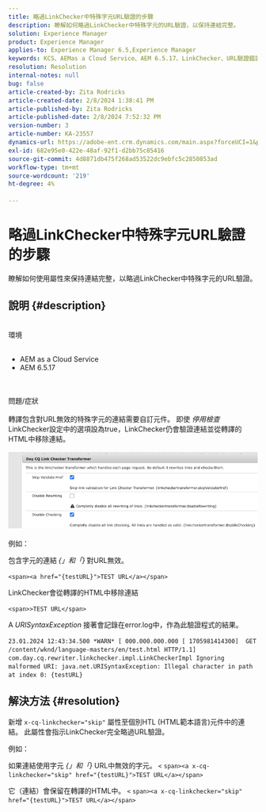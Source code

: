 ```yaml
---
title: 略過LinkChecker中特殊字元URL驗證的步驟
description: 瞭解如何略過LinkChecker中特殊字元的URL驗證，以保持連結完整。
solution: Experience Manager
product: Experience Manager
applies-to: Experience Manager 6.5,Experience Manager
keywords: KCS、AEMas a Cloud Service、AEM 6.5.17、LinkChecker、URL驗證錯誤
resolution: Resolution
internal-notes: null
bug: false
article-created-by: Zita Rodricks
article-created-date: 2/8/2024 1:38:41 PM
article-published-by: Zita Rodricks
article-published-date: 2/8/2024 7:52:32 PM
version-number: 3
article-number: KA-23557
dynamics-url: https://adobe-ent.crm.dynamics.com/main.aspx?forceUCI=1&pagetype=entityrecord&etn=knowledgearticle&id=c902f258-87c6-ee11-9079-6045bd006149
exl-id: 682e95e0-422e-48af-92f1-d2bb75c85416
source-git-commit: 4d8871db475f268ad53522dc9ebfc5c2850853ad
workflow-type: tm+mt
source-wordcount: '219'
ht-degree: 4%

---
```


# 略過LinkChecker中特殊字元URL驗證的步驟


瞭解如何使用屬性來保持連結完整，以略過LinkChecker中特殊字元的URL驗證。

## 說明 {#description}

<br>環境<br><br>
- AEM as a Cloud Service
- AEM 6.5.17

<br><br>問題/症狀<br><br>
轉譯包含對URL無效的特殊字元的連結需要自訂元件。 即使 *停用檢查* LinkChecker設定中的選項設為true，LinkChecker仍會驗證連結並從轉譯的HTML中移除連結。
<br><br>![](assets/___d202f258-87c6-ee11-9079-6045bd006149___.png)<br><br>
例如：

包含字元的連結<b> </b>*{」和「}<b>* </b>對URL無效。

`<span><a href="{testURL}">TEST URL</a></span>`

LinkChecker會從轉譯的HTML中移除連結

`<span>>TEST URL</span>`

A *URISyntaxException* 接著會記錄在error.log中，作為此驗證程式的結果。

`23.01.2024 12:43:34.500 *WARN* [ 000.000.000.000 [ 1705981414300]  GET /content/wknd/language-masters/en/test.html HTTP/1.1]  com.day.cq.rewriter.linkchecker.impl.LinkCheckerImpl Ignoring malformed URI: java.net.URISyntaxException: Illegal character in path at index 0: {testURL}`


## 解決方法 {#resolution}


新增 `x-cq-linkchecker="skip"` 屬性至個別HTL (HTML範本語言)元件中的連結。 此屬性會指示LinkChecker完全略過URL驗證。

例如：

如果連結使用字元 *{」和「}* URL中無效的字元。
`<`  `span><a x-cq-linkchecker="skip" href="{testURL}">TEST URL</a></span>`

它（連結）會保留在轉譯的HTML中。
`<` `span><a x-cq-linkchecker="skip" href="{testURL}">TEST URL</a></span>`
